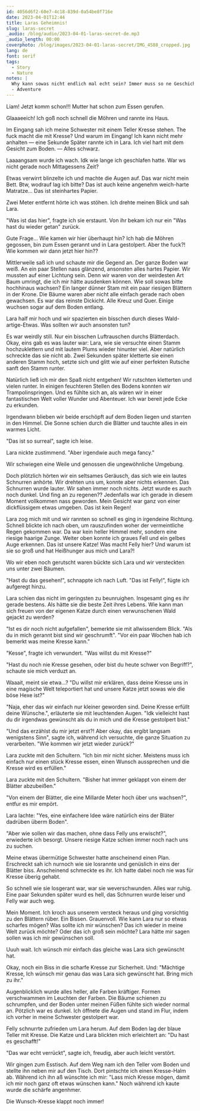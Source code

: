 ```yaml
---
id: 4056d6f2-60e7-4c18-839d-0a54be8f716e
date: 2023-04-01T12:44
title: Laras Geheimnis!
slug: laras-secret
_audio: /blog/audio/2023-04-01-laras-secret-de.mp3
_audio_length: 00:00
coverphoto: /blog/images/2023-04-01-laras-secret/IMG_4588_cropped.jpg
lang: de
font: serif
tags:
  - Story
  - Nature
notes: |
  Why kann sowas nicht endlich mal echt sein? Immer muss so ne Geschichte als Traum enttarnt werden. Hhhhrmmmnnnneee
  - Adventure
---
```


Liam! Jetzt komm schon!!!
Mutter hat schon zum Essen gerufen.

Glaaaeeich!
Ich goß noch schnell die Möhren und rannte ins Haus.

Im Eingang sah ich meine Schwester mit einem Teller Kresse stehen. The fuck macht die mit Kresse? Und warum im Eingang! Ich kann nicht mehr anhalten — eine Sekunde Später rannte ich in Lara.
Ich viel hart mit dem Gesicht zum Boden. — Alles schwarz.

Laaaangsam wurde ich wach. Idk wie lange ich geschlafen hatte.
War ws nicht gerade noch Mittagessens Zeit?

Etwas verwirrt blinzelte ich und machte die Augen auf.
Das war nicht mein Bett.
Btw, wodrauf lag ich bitte? Das ist auch keine angenehm weich-harte Matratze… Das ist steinhartes Papier.

Zwei Meter entfernt hörte ich was stöhen. Ich drehte meinen Blick und sah Lara.

"Was ist das hier", fragte ich sie erstaunt. Von ihr bekam ich nur ein "Was hast du wieder getan" zurück.

Gute Frage… Wie kamen wir hier überhaupt hin? Ich hab die Möhren gegossen, bin zum Essen gerannt und in Lara gestolpert.
Aber the fuck?! Wie kommen wir dann jetzt hier hin??

Mittlerweile saß ich und schaute mir die Gegend an. Der ganze Boden war weiß. An ein paar Stellen nass glänzend, ansonsten alles hartes Papier.
Wir mussten auf einer Lichtung sein. Denn wir waren von der weirdesten Art Baum umringt, die ich mir hätte ausdenken können. Wie soll sowas bitte hochhinaus wachsen?
Ein langer dünner Stam mit ein paar riesigen Blättern in der Krone. Die Bäume waren aber nicht alle einfach gerade nach oben gewachsen. Es war das reinste Dickicht. Alle Kreuz und Quer. Einige wuchsen sogar auf dem Boden entlang.

Lara half mir hoch und wir spazierten ein bisschen durch dieses Wald-artige-Etwas. Was sollten wir auch ansonsten tun?

Es war weirdly still. Nur ein bisschen Luftrauschen durchs Blätterdach.
Okay, eins gab es was lauter war: Lara, wie sie versuchte einen Stamm hochzuklettern und mit lautem Plums wieder hinunter viel. Aber natürlich schreckte das sie nicht ab. Zwei Sekunden später kletterte sie einen anderen Stamm hoch, setzte sich und glitt wie auf einer perfekten Rutsche sanft den Stamm runter.

Natürlich ließ ich mir den Spaß nicht entgehen! Wir rutschten kletterten und vielen runter. In einigen feuchteren Stellen des Bodens konnten wir Trampolinspringen. Und es fühlte sich an, als wären wir in einer fantastischen Welt voller Wunder und Abenteuer. Ich war bereit jede Ecke zu erkunden.

Irgendwann blieben wir beide erschöpft auf dem Boden liegen und starrten in den Himmel. Die Sonne schien durch die Blätter und tauchte alles in ein warmes Licht.

"Das ist so surreal", sagte ich leise.

Lara nickte zustimmend. "Aber irgendwie auch mega fancy."

Wir schwiegen eine Weile und genossen die ungewöhnliche Umgebung.

Doch plötzlich hörten wir ein seltsames Geräusch, das sich wie ein lautes Schnurren anhörte. Wir drehten uns um, konnte aber nichts erkennen. Das Schnurren wurde lauter. Wir sahen immer noch nichts. Jetzt wurde es auch noch dunkel. Und fing an zu regenen?? Jedenfalls war ich gerade in diesem Moment vollkommen nass geworden. Mein Gesicht war ganz von einer dickflüssigem etwas umgeben. Das ist kein Regen!

Lara zog mich mit und wir rannten so schnell es ging in irgendeine Richtung. Schnell blickte ich nach oben, um rauszufinden woher der vermeintliche Regen gekommen war. Da war kein heller Himmel mehr, sondern eine riesige haarige Zunge. Weiter oben konnte ich graues Fell und ein gelbes Auge erkennen. Das ist unsere Katze! Was macht Felly hier? Und warum ist sie so groß und hat Heißhunger aus mich und Lara?!

Wo wir eben noch gerutscht waren bückte sich Lara und wir versteckten uns unter zwei Bäumen.

"Hast du das gesehen!", schnappte ich nach Luft. "Das ist Felly!", fügte ich aufgeregt hinzu.

Lara schien das nicht im geringsten zu beunruighen. Insgesamt ging es ihr gerade bestens. Als hätte sie die beste Zeit ihres Lebens.
Wie kann man sich freuen von der eigenen Katze durch einen verwunschenen Wald gejackt zu werden?

"Ist es dir noch nicht aufgefallen", bemerkte sie mit allwissendem Blick. "Als du in mich gerannt bist sind wir geschrumft".
"Vor ein paar Wochen hab ich bemerkt was meine Kresse kann."

"Kesse", fragte ich verwundert. "Was willst du mit Kresse?"

"Hast du noch nie Kresse gesehen, oder bist du heute schwer von Begriff?", schaute sie mich verduzt an.

Waaait, meint sie etwa…? "Du willst mir erklären, dass deine Kresse uns in eine magische Welt teleportiert hat und unsere Katze jetzt sowas wie die böse Hexe ist?"

"Naja, eher das wir einfach nur kleiner geworden sind. Deine Kresse erfüllt deine Wünsche.", erläuterte sie mit leuchtenden Augen. "Idk vielleicht hast du dir irgendwas gewünscht als du in mich und die Kresse gestolpert bist."

"Und das erzählst du mir jetzt erst?! Aber okay, das ergibt langsam wenigstens Sinn", sagte ich, während ich versuchte, die ganze Situation zu verarbeiten. "Wie kommen wir jetzt wieder zurück?"

Lara zuckte mit den Schultern. "Ich bin mir nicht sicher. Meistens muss ich einfach nur einen stück Kresse essen, einen Wunsch aussprechen und die Kresse wird es erfüllen."

Lara zuckte mit den Schultern. "Bisher hat immer geklappt von einem der Blätter abzubeißen."

"Von einem der Blätter, die eine Millarde Meter hoch über uns wachsen?", entfur es mir empört.

Lara lachte: "Yes, eine einfachere Idee wäre natürlich eins der Bläter dadrüben überm Boden".

"Aber wie sollen wir das machen, ohne dass Felly uns erwischt?", erwiederte ich besorgt. Unsere riesige Katze schien immer noch nach uns zu suchen.

Meine etwas übermütige Schwester hatte anscheinend einen Plan.
Erschreckt sah ich nurnoch wie sie losrannte und genüslich in eins der Blätter biss. Anscheinend schmeckte es ihr. Ich hatte dabei noch nie was für Kresse überig gehabt.

So schnell wie sie losgerant war, war sie weverschwunden.
Alles war ruhig.
Eine paar Sekunden später wurd es hell, das Schnurren wurde leiser und Felly war auch weg.

Mein Moment.
Ich kroch aus unserem versteck heraus und ging vorsichtig zu den Blättern rüber.
Ein Bissen. Grauenvoll. Wie kann Lara nur so etwas scharfes mögen?
Was sollte ich mir wünschen? Das ich wieder in meine Welt zurück möchte? Oder das ich groß sein möchte? Lara hätte mir sagen sollen was ich mir gewünschen soll.

Uuuh wait. Ich wünsch mir einfach das gleiche was Lara sich gewünscht hat.

Okay, noch ein Biss in die scharfe Kresse zur Sicherheit. Und: "Mächtige Kresse, Ich wünsch mir genau das was Lara sich gewünscht hat. Bring mich zu ihr."

Augenblicklich wurde alles heller, alle Farben kräftiger. Formen verschwammen im Leuchten der Farben. Die Bäume schienen zu schrumpfen, und der Boden unter meinen Füßen fühlte sich wieder normal an. Pötzlich war es dunkel. Ich öffnete die Augen und stand im Flur, indem ich vorher in meine Schwester gestolpert war.

Felly schnurrte zufrieden um Lara herum. Auf dem Boden lag der blaue Teller mit Kresse.
Die Katze und Lara blickten mich erleichtert an: "Du hast es geschafft!"

"Das war echt verrückt", sagte ich, freudig, aber auch leicht verstört.

Wir gingen zum Esstisch. Auf dem Weg nam ich den Teller vom Boden und stellte ihn neben mir auf den Tisch. Dort pintschte ich einen Kresse-Halm ab. Während ich ihn aß wünschte ich mir: "Lass mich Kresse mögen, damit ich mir noch ganz oft etwas wünschen kann."
Noch während ich kaute wurde die schärfe angenhmer.

Die Wunsch-Kresse klappt noch immer!
